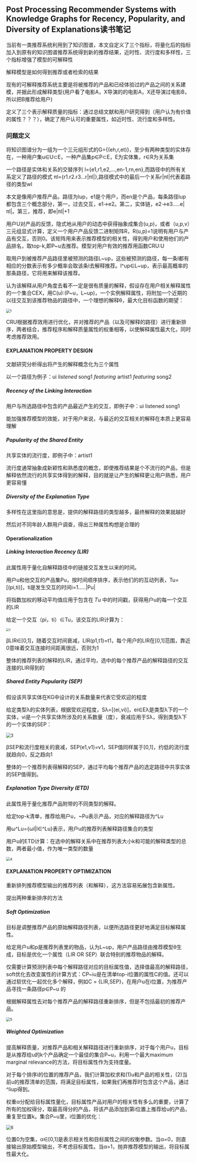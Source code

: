 ## Post Processing Recommender Systems with Knowledge Graphs for Recency, Popularity, and Diversity of Explanations读书笔记

当前有一类推荐系统利用到了知识图谱，本文自定义了三个指标，将量化后的指标加入到原有的知识图谱推荐系统得到新的推荐结果，近时性、流行度和多样性，三个指标增强了模型的可解释性

解释模型是如何得到推荐或者检索的结果

现有的可解释推荐系统主要是将被推荐的产品和已经体验过的产品之间的关系建模，并据此形成解释类型(用户看了电影A，X导演的的电影A，X还导演过电影B，所以把B推荐给用户)

定义了三个表示解释质量的指标：通过总结文献和用户研究得到（用户认为有价值的属性？？？），确定了用户认可的重要属性，如近时性、流行度和多样性。



### 问题定义

将知识图谱分为一组为一个三元组形式的G={(eh,r,et)}，至少有两种类型的实体存在，一种用户集u∈U⊂E，一种产品集p∈P⊂E，E为实体集，r∈R为关系集

一个路径是实体和关系的交替序列   l={e1,r1,e2,...,en-1,rn,en},而路径中的所有关系定义了路径的模式  πl={r1.r2.r3...r|πl|},路径模式中的最后一个关系r|πl|代表着路径的类型wl

本文是像用户推荐产品，路径为lup，e1是个用户，而en是个产品，每条路径lup都包含三个概念部分，第一，过去交互，e1->e2。第二，实体链，e2->e3.....e|πl|。第三，推荐，即e|πl|+1

用户U对产品的反馈，隐式地从用户的动态中获得抽象成集合(u,p)，或者（u,p,v）三元组显式计算，定义一个用户产品反馈二进制矩阵R，R(u,p)=1说明有用户与产品有交互，否则0。该矩阵用来表示推荐模型的相关性，得到用户和使用他们的产品排名，取top-k,即P~u去推荐。模型对用户有效的推荐用函数CRU:U

取用户到被推荐产品路径里被预测的路径L~up，这些被预测的路径，每一条l都有相应的分数表示有多少概率会取该条l去解释推荐。l^up∈L~up，表示最高概率的那条路径，它将用来解释该推荐。

认为该解释从用户角度去看不一定是很有质量的解释，假设存在用户相关解释属性的一个集合CEX，用C(u):(P~u，L~up)，一个实例解释属性，将附加一个近期的以往交互到该推荐物品的路径中，一个理想的解释θ，最大化目标函数的期望：

<img src="C:\Users\wangkui\Desktop\推荐系统\可解释性\Post Processing Recommender Systems with Knowledge Graphs for Recency, Popularity, and Diversity of Explanations\截图\1.png" alt="1" style="zoom: 67%;" />

CRU根据推荐效用进行优化，并对推荐的产品（以及可解释的路径）进行重新排序，两者结合，推荐程序和解释质量属性的权重相等，以使解释属性最大化，同时考虑推荐效用。

#### EXPLANATION PROPERTY DESIGN

文献研究分析得出将产生的解释概念化为三个属性

以一个路径为例子：ui  *listened* song1 *featuring* artist1 *featuring* song2

##### Recency of the Linking Interaction

用户与所选路径中包含的产品最近产生的交互，即例子中：ui listened song1

能加强推荐模型的效能，对于用户来说，与最近的交互相关的解释在本质上更容易理解

##### Popularity of the Shared Entity

共享实体的流行度，即例子中：artist1

流行度通常抽象成新颖性和熟悉度的概念，即使推荐结果是个不流行的产品，但是解释依然流行的共享实体得到的解释，目的就是让产生的解释更让用户熟悉，用户更容易懂

##### Diversity of the Explanation Type

多样性在这里指的意思是，提供的解释路径的类型越多，最终解释的效果就越好

然后对不同年龄人群用户调查，得出三种属性构想是合理的

#### Operationalization

##### Linking Interaction Recency (LIR)

此属性用于量化自解释路径中的链接交互发生以来的时间。

用户u和他交互的产品集Pu，按时间顺序排序，表示他们的的互动列表，Tu=[(pi,ti)]，ti是发生交互的时间i=1.....|Pu|

将指数加权的移动平均值应用于包含在 𝑇𝑢 中的时间戳，获得用户u的每一个交互的LIR

给定一个交互（pi，ti）∈Tu，该交互的LIR计算为：

<img src="C:\Users\wangkui\Desktop\推荐系统\可解释性\Post Processing Recommender Systems with Knowledge Graphs for Recency, Popularity, and Diversity of Explanations\截图\2.png" alt="2" style="zoom: 50%;" />

βLIR∈[0,1]，随着交互时间衰减，LIR(p1,t1)=t1，每个用户的LIR在[0,1]范围，靠近0意味着交互连接时间距离很远，否则为1

整体的推荐列表的解释的LIR，通过平均，选中的每个推荐产品的解释路径的交互连接的LIR得到的

##### Shared Entity Popularity (SEP)

假设该共享实体在KG中设计的关系数量来代表它受欢迎的程度

给定类型λ的实体列表，根据受欢迎程度，Sλ=[(ei,vi)]，ei∈Eλ是类型λ下的一个实体，vi是一个共享实体所涉及的关系数量（度），衰减应用于Sλ，得到类型λ下的一个实体的SEP：

<img src="C:\Users\wangkui\Desktop\推荐系统\可解释性\Post Processing Recommender Systems with Knowledge Graphs for Recency, Popularity, and Diversity of Explanations\截图\3.png" alt="3" style="zoom: 80%;" />

βSEP和流行度相关的衰减，SEP(e1,v1)=v1，SEP值同样属于[0,1]，约低的流行度就趋向0，反之趋向1

整体的一个推荐列表得解释的SEP，通过平均每个推荐产品的选定路径中共享实体的SEP值得到。

##### Explanation Type Diversity (ETD)

此属性用于量化推荐产品附带的不同类型的解释。

给定top-k清单，推荐给用户u，~Pu表示产品，对应的解释路径为^Lu

用ω^Lu={ωl|l∈^Lu}表示，用户u的推荐列表解释路径集合的类型

用户u的ETD计算：在选中的解释关系中在推荐列表大小k和可能的解释类型的总数，两者最小值，作为唯一类型的数量

<img src="C:\Users\wangkui\Desktop\推荐系统\可解释性\Post Processing Recommender Systems with Knowledge Graphs for Recency, Popularity, and Diversity of Explanations\截图\4.png" alt="4" style="zoom:67%;" />

#### EXPLANATION PROPERTY OPTIMIZATION

重新排列推荐模型输出的推荐列表（和解释），这方法容易拓展包含新属性。

提出两种重新排序的方法

##### Soft Optimization

目标是调整推荐产品的原始解释路径列表，以便所选路径更好地满足目标解释属性。

给定用户u和p是推荐列表里的物品，认为L~up，用户产品路径由推荐模型θ生成，目标是优化一个属性（LIR OR SEP）联合特别的推荐物品的解释。

仅需要计算预测列表中每个解释路径对应的目标属性值，选择值最高的解释路径，soft优化去改变属性的计算方式：CP~iu是在清单top-i位置的属性C的值。还可以通过软优化一起优化多个解释，例如C = {LIR,SEP}，在用户u在i位置，为推荐产品寻找一条路径p∈P~u 的

根据解释属性去对每个推荐产品的解释路径重新排序，但是不包括最初的推荐产品。

<img src="C:\Users\wangkui\Desktop\推荐系统\可解释性\Post Processing Recommender Systems with Knowledge Graphs for Recency, Popularity, and Diversity of Explanations\截图\5.png" alt="5" style="zoom: 67%;" />

##### Weighted Optimization

提高解释质量，对推荐产品和相关解释路径进行重新排序，对于每个用户u，目标是从推荐给u的k个产品确定一个最佳的集合P~u，利用一个最大maximum marginal relevance的方法，将目标属性作为支持度量。

对于每个排序i的位置的推荐产品，我们计算加权求和(1)u和产品的相关性，(2)当前u的推荐清单的范围，将满足目标属性，如果我们再推荐时包含这个产品，通过^liup得到。

权重α分配给目标属性量化，目标属性产品对用户的相关性有多么的重要，计算了所有的加权得分，取最高得分的产品，将该产品添加到第i位置上推荐给u的产品，重复至位置k。集合P~u里，i位置的优化：

<img src="C:\Users\wangkui\Desktop\推荐系统\可解释性\Post Processing Recommender Systems with Knowledge Graphs for Recency, Popularity, and Diversity of Explanations\截图\6.png" alt="6" style="zoom:80%;" />

位置0为空集，α∈[0,1]是表示相关性和目标属性之间的权衡参数。当α=0，则直接输出原始模型输出，不考虑目标属性。当α=1，抛弃推荐模型的输出，将目标属性最大化。


